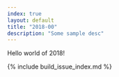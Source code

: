 ```yaml
---
index: true
layout: default
title: "2018-00"
description: "Some sample desc"
---
```


Hello world of 2018!


{% include build_issue_index.md %}
